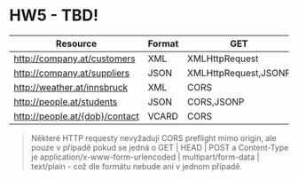 # HW5 - TBD!

| Resource                       | Format | GET                  | DELETE         |
| ------------------------------ | ------ | -------------------- | -------------- |
| http://company.at/customers    | XML    | XMLHttpRequest       | XMLHttpRequest |
| http://company.at/suppliers    | JSON   | XMLHttpRequest,JSONP | XMLHttpRequest |
| http://weather.at/innsbruck    | XML    | CORS                 | CORS           |
| http://people.at/students      | JSON   | CORS,JSONP           | CORS           |
| http://people.at/{dob}/contact | VCARD  | CORS                 | CORS           |

> Některé HTTP requesty nevyžadují CORS preflight mimo origin, ale pouze v případě pokud se jedná o GET | HEAD | POST a Content-Type je application/x-www-form-urlencoded | multipart/form-data | text/plain - což dle formátu nebude ani v jednom případě.
